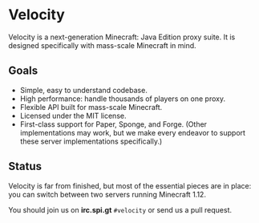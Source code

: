 # Velocity

Velocity is a next-generation Minecraft: Java Edition proxy suite. It is
designed specifically with mass-scale Minecraft in mind.

## Goals

* Simple, easy to understand codebase.
* High performance: handle thousands of players on one proxy.
* Flexible API built for mass-scale Minecraft.
* Licensed under the MIT license.
* First-class support for Paper, Sponge, and Forge. (Other implementations
  may work, but we make every endeavor to support these server implementations
  specifically.)

## Status

Velocity is far from finished, but most of the essential pieces are in place:
you can switch between two servers running Minecraft 1.12.

You should join us on **irc.spi.gt** `#velocity` or send us a pull request.
